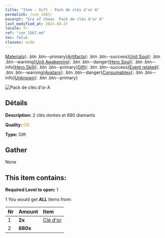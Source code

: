 ```yaml
---
title: "Item - Gift - Pack de clés d'or A"
permalink: /con_1567/
excerpt: "Era of Chaos  Pack de clés d'or A"
last_modified_at: 2021-04-27
locale: fr
ref: "con_1567.md"
toc: false
classes: wide
---
```

 [Materials](/ItemsFR/){: .btn .btn--primary}[Artifacts](/ItemsFR/Artifacts/){: .btn .btn--success}[Unit Soul](/ItemsFR/UnitSoul/){: .btn .btn--warning}[Unit Awakening](/ItemsFR/UnitAwakening/){: .btn .btn--danger}[Hero Soul](/ItemsFR/HeroSoul/){: .btn .btn--info}[Hero Skill](/ItemsFR/HeroSkill/){: .btn .btn--primary}[Gift](/ItemsFR/Gift/){: .btn .btn--success}[Event related](/ItemsFR/Events/){: .btn .btn--warning}[Avatars](/ItemsFR/Avatars/){: .btn .btn--danger}[Consumables](/ItemsFR/Consumables/){: .btn .btn--info}[Unknown](/ItemsFR/Unknown/){: .btn .btn--primary}

 ![Pack de clés d'or A](/images/t/i_907183.png)

## Détails
 **Description:** 2 clés dorées et 680 diamants

 **Quality:** <span style="color: #FF8C00">OK</span>

 **Type:** Gift

## Gather

  None

## This item contains:

 **Required Level to open:** 1

 1 You would get **ALL** items  from:

  | Nr | Amount |     Item    |
  |:---|:-------|:------------|
  | 1 |  **2x** | [Clé d'or](/ItemsFR/con_783/) |  | 
  | 2 |  **680x** | <i class="fas fa-gem"/> |  | 
